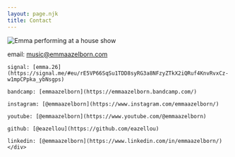 ```yaml
---
layout: page.njk
title: Contact
---
```


<div class="contact-container">
    <div class="contact-image">
    <img src="/static/images/house-show.jpg" alt="Emma performing at a house show">
    </div>
    <div class="contact-details">
    <p>email: <a href="mailto:music@emmaazelborn.com">music@emmaazelborn.com</a></p>

    signal: [emma.26](https://signal.me/#eu/rE5VP66SqSu1TDD8syRG3a8NFzyZTkX2iQRuf4KnvRvxCz-w1mpCPpka_ybNsgps)

    bandcamp: [emmaazelborn](https://emmaazelborn.bandcamp.com/)

    instagram: [@emmaazelborn](https://www.instagram.com/emmaazelborn/)

    youtube: [@emmaazelborn](https://www.youtube.com/@emmaazelborn)

    github: [@eazellou](https://github.com/eazellou)

    linkedin: [@emmaazelborn](https://www.linkedin.com/in/emmaazelborn/)  
    </div>
</div>